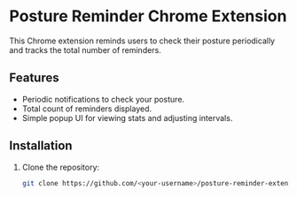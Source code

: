 # Posture Reminder Chrome Extension

This Chrome extension reminds users to check their posture periodically and tracks the total number of reminders.

## Features
- Periodic notifications to check your posture.
- Total count of reminders displayed.
- Simple popup UI for viewing stats and adjusting intervals.

## Installation
1. Clone the repository:
   ```bash
   git clone https://github.com/<your-username>/posture-reminder-extension.git
